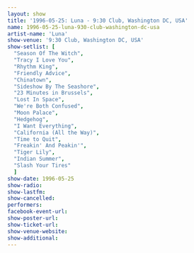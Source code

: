 ```yaml
---
layout: show
title: '1996-05-25: Luna - 9:30 Club, Washington DC, USA'
name: 1996-05-25-luna-930-club-washington-dc-usa
artist-name: 'Luna'
show-venue: '9:30 Club, Washington DC, USA'
show-setlist: [
  "Season Of The Witch",
  "Tracy I Love You",
  "Rhythm King",
  "Friendly Advice",
  "Chinatown",
  "Sideshow By The Seashore",
  "23 Minutes in Brussels",
  "Lost In Space",
  "We're Both Confused",
  "Moon Palace",
  "Hedgehog",
  "I Want Everything",
  "California (All the Way)",
  "Time to Quit",
  "Freakin' And Peakin'",
  "Tiger Lily",
  "Indian Summer",
  "Slash Your Tires"
  ]
show-date: 1996-05-25
show-radio: 
show-lastfm: 
show-cancelled: 
performers: 
facebook-event-url: 
show-poster-url: 
show-ticket-url: 
show-venue-website: 
show-additional: 
---
```


